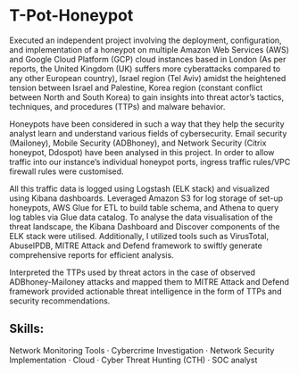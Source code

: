 # T-Pot-Honeypot

Executed an independent project involving the deployment, configuration, and implementation of a honeypot on multiple Amazon Web Services (AWS) and Google Cloud Platform (GCP) cloud instances based in London (As per reports, the United Kingdom (UK) suffers more cyberattacks compared to any other European country), Israel region (Tel Aviv) amidst the heightened tension between Israel and Palestine, Korea region (constant conflict between North and South Korea) to gain insights into threat actor’s tactics, techniques, and procedures (TTPs) and malware behavior. 

Honeypots have been considered in such a way that they help the security analyst learn and understand various fields of cybersecurity. Email security (Mailoney), Mobile Security (ADBhoney), and Network Security (Citrix honeypot, Ddospot) have been analysed in this project. In order to allow traffic into our instance’s individual honeypot ports, ingress traffic rules/VPC firewall rules were customised.

All this traffic data is logged using Logstash (ELK stack) and visualized using Kibana dashboards. 
Leveraged Amazon S3 for log storage of set-up honeypots, AWS Glue for ETL to build table schema, and Athena to query log tables via Glue data catalog.
To analyse the data visualisation of the threat landscape, the Kibana Dashboard and Discover components of the ELK stack were utilised. Additionally, I utilized tools such as VirusTotal, AbuseIPDB, MITRE Attack and Defend framework to swiftly generate comprehensive reports for efficient analysis.

Interpreted the TTPs used by threat actors in the case of observed ADBhoney-Mailoney attacks and mapped them to MITRE Attack and Defend framework provided actionable threat intelligence in the form of TTPs and security recommendations. 


## Skills: 
Network Monitoring Tools · Cybercrime Investigation · Network Security Implementation · Cloud · Cyber Threat Hunting (CTH) · SOC analyst
